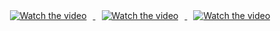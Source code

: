 
<div style="text-align: center;">
  <a href="https://www.youtube.com/watch?v=gaAwY7scFp4" target="_blank">
    <img src="https://img.youtube.com/vi/gaAwY7scFp4/0.jpg" alt="Watch the video" style="margin: 0 10px;">
  </a>

  <a href="https://www.youtube.com/watch?v=wD4OQ3D2_q8" target="_blank">
    <img src="https://img.youtube.com/vi/wD4OQ3D2_q8/0.jpg" alt="Watch the video" style="margin: 0 10px;">
  </a>

  <a href="https://www.youtube.com/watch?v=z6PczAD-RSs" target="_blank">
    <img src="https://img.youtube.com/vi/z6PczAD-RSs/0.jpg" alt="Watch the video" style="margin: 0 10px;">
  </a>
</div>
